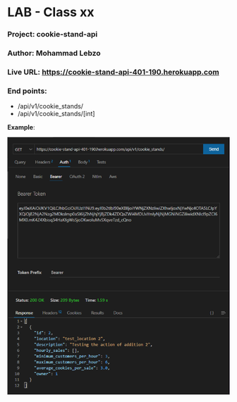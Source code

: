 # LAB - Class xx

### Project: cookie-stand-api

### Author: Mohammad Lebzo

### Live URL: https://cookie-stand-api-401-190.herokuapp.com

### End points:

- /api/v1/cookie_stands/
- /api/v1/cookie_stands/[int]

**Example**:

![request data example](./assets/imgs/request_data.PNG)
